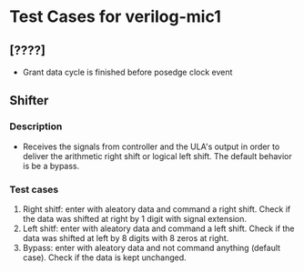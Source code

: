 # Test Cases for verilog-mic1

## [????]
- Grant data cycle is finished before posedge clock event

## Shifter
### Description
- Receives the signals from controller and the ULA's output in order to deliver the arithmetic right shift or logical left shift. The default behavior is be a bypass.

### Test cases
1. Right shitf: enter with aleatory data and command a right shift. Check if the data was shifted at right by 1 digit with signal extension.
2. Left shitf: enter with aleatory  data and command a left shift. Check if the data was shifted at left by 8 digits with 8 zeros at right.
3. Bypass: enter with aleatory data and not command anything (default case). Check if the data is kept unchanged.